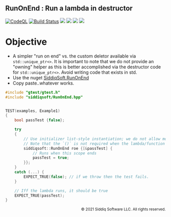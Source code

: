 RunOnEnd : Run a lambda in destructor
-------------------------------------------

[![CodeQL](https://github.com/SiddiqSoft/RunOnEnd/actions/workflows/codeql-analysis.yml/badge.svg)](https://github.com/SiddiqSoft/RunOnEnd/actions/workflows/codeql-analysis.yml)
[![Build Status](https://dev.azure.com/siddiqsoft/siddiqsoft/_apis/build/status/SiddiqSoft.RunOnEnd?branchName=main)](https://dev.azure.com/siddiqsoft/siddiqsoft/_build/latest?definitionId=10&branchName=main)
![](https://img.shields.io/nuget/v/SiddiqSoft.RunOnEnd)
![](https://img.shields.io/github/v/tag/SiddiqSoft/RunOnEnd)
![](https://img.shields.io/azure-devops/tests/siddiqsoft/siddiqsoft/10)
![](https://img.shields.io/azure-devops/coverage/siddiqsoft/siddiqsoft/10)


# Objective
- A simpler "run on end" vs. the custom deletor available via `std::unique_ptr<>`. It is important to note that we do not provide an "owning" helper as this is better accomplished via the destructor code for `std::unique_ptr<>`. Avoid writing code that exists in std.
- Use the nuget [SiddiqSoft.RunOnEnd](https://www.nuget.org/packages/SiddiqSoft.RunOnEnd/)
- Copy paste..whatever works.


```cpp
#include "gtest/gtest.h"
#include "siddiqsoft/RunOnEnd.hpp"


TEST(examples, Example1)
{
    bool passTest {false};

    try
    {
        // Use initializer list-style instantiation; we do not allow move/assignment construction.
        // Note that the `()` is not required when the lambda/function takes no argument.
        siddiqsoft::RunOnEnd roe {[&passTest] {
            // Runs when this scope ends
            passTest = true;
        }};
    }
    catch (...) {
        EXPECT_TRUE(false); // if we throw then the test fails.
    }

    // Iff the lambda runs, it should be true
    EXPECT_TRUE(passTest);
}
```


<small align="right">

&copy; 2021 Siddiq Software LLC. All rights reserved.

</small>
